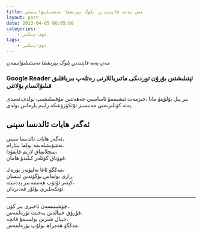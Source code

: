 ```yaml
---
title: مەن يەنە قايتىدىن بلوگ يېزىشقا تەمشىلىۋاتىمەن
layout: post
date: 2013-04-05 00:05:08
categories:
    - ئوي-پىكىر
tags:
    - ئوي-پىكىر
---
```


*مەن يەنە قايتىدىن بلوگ يېزىشقا تەمشىلىۋاتىمەن*   
###   Google Reader ئېتىلىشتىن بۇرۇن توردىكى ماتىرياللارنى رەتلەپ بىرياقلىق قىلىۋالسام بۇلاتتى 

 بىر يىل بۇلۇپتۇ مانا ،خىزمەت ئىشىممۇ ئاساسىي جەھەتتىن مۇقىملىشىپ بولدى،ئەمدى يەنە كۈنلىرىمنى مەنىسىز ئۆتكۈزۈشكە رايىم بارماس بولدى.
    
      
        
##   ئەگەر ھايات ئالدىسا سېنى        
                
  ئەگەر ھايات ئالدىسا سېنى،      
  تەشۋىشلەنمە بولما بىئارام.        
  تىنچلانماق لازىم قايغۇدا،     
  قوۋناق كۈنلەر كىلىدۇ ھامان.   
        
  مەڭگۈ ئاغا تەلپۈنەر يۈرەك،    
  رازى بولماس بۈگۈندىن ئىنسان.  
  كېتەر ئۆتۈپ ھەممە بىر پدەستە،     
  ئۆتكەنلىرى بۇلۇر قەدىردان.    
***        
  چۈشىنىسەن ئاخىرى بىر كۈن،     
  قۇرۇق خىيالدىن بەخىت تۆرەلمەس.    
  خىيال شىرىن بولسىمۇ قانچە،    
  مەڭگۈ ھەمراھ بولۇپ يۈرەلمەس.      

